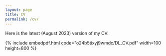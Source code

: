 ```yaml
---
layout: page
title: CV
permalink: /cv/
---
```


Here is the latest (August 2023) version of my CV:
<!-- You can also [download the PDF here](https://www.dropbox.com/scl/fi/kkg4xvs7ro509eh919w4h/DL_CV.pdf?rlkey=4uc2macwktyyq7s1s2mg2tuxy&dl=0). -->

{% include embedpdf.html code="o24b5tixyj9wmdc/DL_CV.pdf" width=100 height=800 %}
